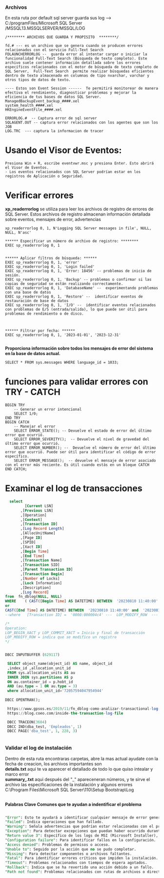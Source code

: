 
### Archivos 
En esta ruta por default sql server guarda sus log -->  C:/programFiles/Microsoft SQL Server /MSSQL13.MSSQLSERVER/MSSQL/LOG

```
/******** ARCHIVOS QUE GUARDA Y PROPISITO  ********/

fd.# --- es un archivo que se genera cuando se producen errores relacionados con el servicio Full-Text Search
FDLAUNCHERRORLOG --  guarda error al intentar cargar o iniciar la funcionalidad Full-Text Search (Búsqueda de texto completo). Este archivo suele contener información detallada sobre los errores específicos relacionados con el motor de búsqueda de texto completo de SQL Server,  Full-Text Search  permite realizar búsquedas eficientes dentro de texto almacenado en columnas de tipo nvarchar, varchar y otros tipos de datos de texto. 

---- Estos son Event Session ------  Te permitirá monitorear de manera efectiva el rendimiento, diagnosticar problemas y mejorar la eficiencia de tus bases de datos SQL Server.
ManagedBackupEvent_backup_####.xel
system_health_####.xel
HKEngineEventFile_####.xel 

ERRORLOG.#  -- Captura error de sql server
SQLAGENT.OUT -- captura error relacionados con los agentes que son los JOB
LOG.TRC  --- captura la informacion de tracer

```


# Usando el Visor de Eventos:
```
Presiona Win + R, escribe eventvwr.msc y presiona Enter. Esto abrirá el Visor de Eventos.
- Los eventos relacionados con SQL Server podrían estar en los registros de Aplicación o Seguridad.
```

# Verificar errores
**xp_readerrorlog** se utiliza para leer los archivos de registro de errores de SQL Server. Estos archivos de registro almacenan información detallada sobre eventos, mensajes de error, advertencias
```
xp_readerrorlog 0, 1, N'Logging SQL Server messages in file', NULL, NULL, N'asc'

****** Especificar un número de archivo de registro: ********
EXEC sp_readerrorlog 0, 1


****** Aplicar filtros de búsqueda: ******
EXEC sp_readerrorlog 0, 1, 'error'
EXEC sp_readerrorlog 0, 1, 'Login failed'
EXEC sp_readerrorlog 0, 1, 'Error: 18456' -- problemas de inicio de sesión.
EXEC sp_readerrorlog 0, 1, 'Backup' -- problemas o confirmar si las copias de seguridad se están realizando correctamente. 
EXEC sp_readerrorlog 0, 1, 'DatabaseName' --  experimentando problemas con una base de datos  
EXEC sp_readerrorlog 0, 1, 'Restore' --  identificar eventos de restauración de base de datos
EXEC sp_readerrorlog 0, 1, 'I/O' --  identificar eventos relacionados con problemas de E/S (entrada/salida), lo que puede ser útil para problemas de rendimiento o de disco.



****** Filtrar por fecha: ****** 
EXEC sp_readerrorlog 0, 1, '2023-01-01', '2023-12-31'


```



**Proporciona información sobre todos los mensajes de error del sistema en la base de datos actual.**
```
SELECT * FROM sys.messages WHERE language_id = 1033;
```

# funciones para validar errores  con TRY  - CATCH

```
BEGIN TRY
    -- Generar un error intencional
    SELECT 1/0;
END TRY
BEGIN CATCH
    -- Manejar el error
    SELECT ERROR_STATE(); -- Devuelve el estado de error del último error que ocurrió. 
    SELECT ERROR_SEVERITY();  -- Devuelve el nivel de gravedad del último error que ocurrió. 
    SELECT ERROR_NUMBER(); --  Devuelve el número de error del último error que ocurrió. Puede ser útil para identificar el código de error específico.
    SELECT ERROR_MESSAGE();  -- devuelve el mensaje de error asociado con el error más reciente. Es útil cuando estás en un bloque CATCH 
END CATCH;
```

# Examinar el log de transacciones
```SQL
  select  
		 [Current LSN]
       ,[Previous LSN]
       ,[Operation]
       ,[Context]
       ,[Transaction ID]
       ,[Log Record Length]
       ,[AllocUnitName]
       ,[Page ID]
       ,[SPID]
       ,[Xact ID]
       ,[Begin Time]
       ,[End Time]
       ,[Transaction Name]
       ,[Transaction SID]
       ,[Parent Transaction ID]
       ,[Transaction Begin]
       ,[Number of Locks]
       ,[Lock Information]
       ,[Description]
       ,[Log Record]  
from  fn_dblog(NULL, NULL) 
WHERE    ( CAST([Begin Time] AS DATETIME) BETWEEN  '20230810 11:40:00' and  '20230810 11:45:00' )
or  
CAST([End Time] AS DATETIME) BETWEEN  '20230810 11:40:00' and  '20230810 11:45:00'
--where   [Transaction ID] =  '0000:000004c4' ---  LOP_MODIFY_ROW  --- '0000:000004c4' LOP_INSERT_ROWS 

/*
Operation: 
LOP_BEGIN_XACT y LOP_COMMIT_XACT = Inicio y final de transacción
LOP_MODIFY_ROW = indica que se modifico un registro 
*/


DBCC INPUTBUFFER (629117)  

 SELECT object_name(object_id) AS name, object_id
 ,index_id ,allocation_unit_id
 FROM sys.allocation_units AS au
 INNER JOIN sys.partitions AS p
 ON au.container_id = p.hobt_id
 AND (au.type = 1 OR au.type = 3)
 where allocation_unit_id='72057594047954944'
  
DBCC OPENTRAN();

 https://www.gpsos.es/2019/11/fn_dblog-como-analizar-transactional-log-en-sql-server/
 https://blog.coeo.com/inside-the-transaction-log-file

 DBCC TRACEON(3604)
 DBCC IND(dba_test, 'Empleados', 1)
 DBCC PAGE('dba_test', 1, 228, 3)



```



### Validar el log de instalación 

Dentro de esta ruta encontraras carpetas, abre la mas actual ayudate con la fecha de creacion, los archivos importantes son <br>
**details.txt** aqui te va aparecer el detallado de todo lo que quiso intealar y marco error <br>
**summary_.txt**   aqui después del "_" apareceneran números, y te sirve el archivo las especificaciones de la instalación y algunos errores  <br>
C:\Program Files\Microsoft SQL Server\110\Setup Bootstrap\Log

<br>**Palabras Clave Comunes que te ayudan a indentificar el problema**
```sql

"Error": Esto te ayudará a identificar cualquier mensaje de error general.
"Failed": Indica operaciones que han fallado.
"Warning": Señala advertencias que podrían estar relacionadas con el problema.
"Exception": Para detectar excepciones que puedan haber ocurrido durante la instalación.
"Return value 3": Específico de los logs de MSI (Microsoft Installer), indica un error en la instalación.
"Configuration failure": Para identificar fallos en la configuración.
"Access denied": Problemas de permisos o acceso.
"Unable to": Seguido por la acción que no se pudo completar.
"Missing": Para detectar componentes o archivos faltantes.
"Fatal": Para identificar errores críticos que impiden la instalación.
"Timeout": Problemas relacionados con tiempos de espera agotados.
"Rollback": Indica que se ha revertido una acción debido a un fallo.
"Path not found": Problemas relacionados con rutas de archivos o directorios no encontrados.


```
